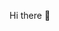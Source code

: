 Hi there 👋
<!--
**pointmina/pointmina** is a ✨ _special_ ✨ repository because its `README.md` (this file) appears on your GitHub profile.

<img src="https://img.shields.io/badge/Android-3DDC84?style=flat-square&logo=Android&logoColor=white"/>
Here are some ideas to get you started:

- 🔭 I’m currently working on ...
- 🌱 I’m currently learning ...
- 👯 I’m looking to collaborate on ...
- 🤔 I’m looking for help with ...
- 💬 Ask me about ...
- 📫 How to reach me: ...
- 😄 Pronouns: ...
- ⚡ Fun fact: ...
-->
